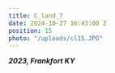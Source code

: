 ```yaml
---
title: C_land_7
date: 2024-10-27 16:43:00 Z
position: 15
photo: "/uploads/cl15.JPG"
---
```


***2023, Frankfort KY***